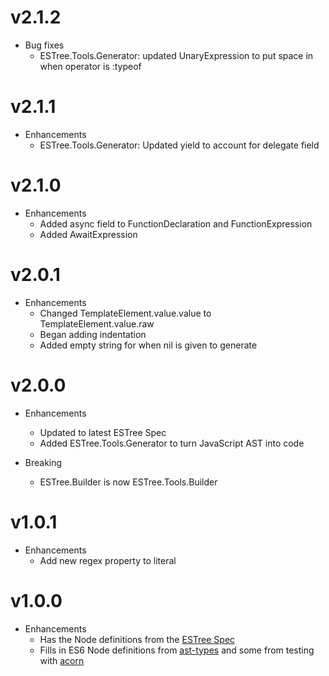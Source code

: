 # v2.1.2

* Bug fixes
  * ESTree.Tools.Generator: updated UnaryExpression to put space in when operator is :typeof 

# v2.1.1

* Enhancements
  * ESTree.Tools.Generator: Updated yield to account for delegate field

# v2.1.0

* Enhancements
  * Added async field to FunctionDeclaration and FunctionExpression
  * Added AwaitExpression

# v2.0.1

* Enhancements
  * Changed TemplateElement.value.value to TemplateElement.value.raw
  * Began adding indentation
  * Added empty string for when nil is given to generate

# v2.0.0

* Enhancements
  * Updated to latest ESTree Spec
  * Added ESTree.Tools.Generator to turn JavaScript AST into code

* Breaking
  * ESTree.Builder is now ESTree.Tools.Builder

# v1.0.1

* Enhancements
  * Add new regex property to literal

# v1.0.0

* Enhancements
  * Has the Node definitions from the [ESTree Spec](https://github.com/estree/estree) 
  * Fills in ES6 Node definitions from [ast-types](https://github.com/benjamn/ast-types) and some from testing with [acorn](https://github.com/marijnh/acorn)
